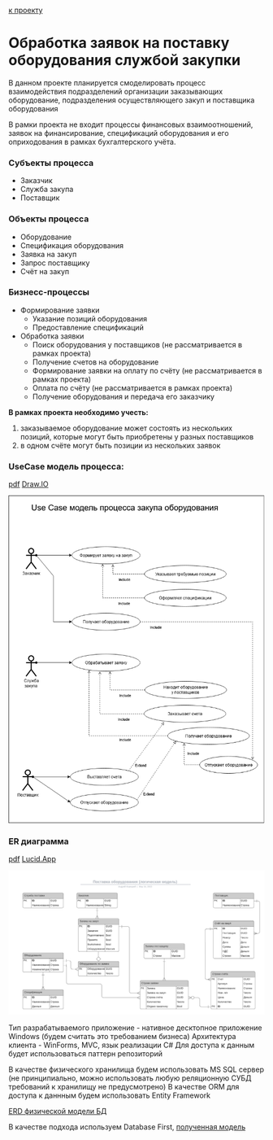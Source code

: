 ﻿[к проекту](../..)
# Обработка заявок на поставку оборудования службой закупки

В данном проекте планируется смоделировать процесс взаимодействия подразделений
организации заказывающих оборудование, подразделения осуществляющего закуп и
поставщика оборудования

В рамки проекта не входит процессы финансовых взаимоотношений, заявок на финансирование,
спецификаций оборудования и его оприходования в рамках бухгалтерского учёта. 

### Субъекты процесса
- Заказчик
- Служба закупа
- Поставщик

### Объекты процесса
- Оборудование
- Спецификация оборудования
- Заявка на закуп
- Запрос поставщику
- Счёт на закуп
  
### Бизнесс-процессы
- Формирование заявки
  - Указание позиций оборудования
  - Предоставление спецификаций
- Обработка заявки  
  - Поиск оборудования у поставщиков (не рассматривается в рамках проекта)
  - Получение счетов на оборудование
  - Формирование заявки на оплату по счёту (не рассматривается в рамках проекта)
  - Оплата по счёту (не рассматривается в рамках проекта)
  - Получение оборудования и передача его заказчику
 
**В рамках проекта необходимо учесть:**
1. заказываемое оборудование может состоять из нескольких позиций, которые могут 
быть приобретены у разных поставщиков
2. в одном счёте могут быть позиции из нескольких заявок  

### UseCase модель процесса:
[pdf](UseCase/Use%20Case%20модель%20процесса%20закупа%20оборудования.pdf) [Draw.IO](https://drive.google.com/file/d/10fble6OpYkfgwgVsxxwJbjH2hwy24lnA/view?usp=sharing)

![](UseCase/UseCase%20Model%20for%20gbItArch03.png)

### ER диаграмма
[pdf](ERDiagram/ER%20диаграмма%20процесса%20закупа%20оборудования.pdf) [Lucid.App](https://lucid.app/documents/view/4fee967d-d0a8-4543-849e-cbb16a168976)

![](ERDiagram/ERD.png)


Тип разрабатываемого приложение - нативное десктопное приложение Windows (будем считать это требованием бизнеса)
Архитектура клиента - WinForms,  MVC, язык реализации C#
Для доступа к данным будет использоваться паттерн репозиторий

В качестве физического хранилища будем использовать MS SQL сервер (не принципиально, можно использовать любую реляционную СУБД
требований к хранилищу не предусмотрено) В качестве ORM для доступа к даннным будем использовать Entity Framework

[ERD физической модели БД](ERDiagram/ER%20модель%20хранения.pdf)

В качестве подхода используем Database First, [полученная модель](ERDiagram/ZavRepository.pdf) 
